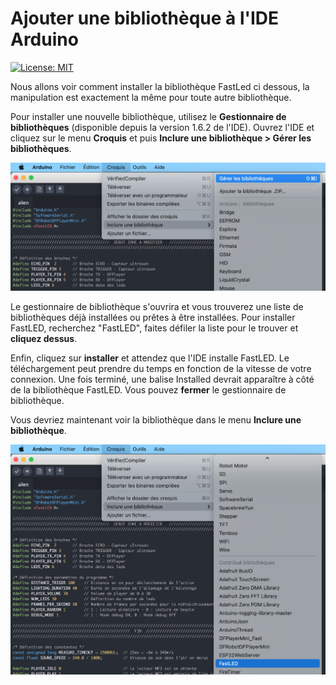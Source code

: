 # Ajouter une bibliothèque à l'IDE Arduino

[![License: MIT](https://img.shields.io/badge/License-MIT-yellow.svg)](https://opensource.org/licenses/MIT)

Nous allons voir comment installer la bibliothèque FastLed ci dessous, la manipulation est exactement la même pour toute autre bibliothèque.

Pour installer une nouvelle bibliothèque, utilisez le **Gestionnaire de bibliothèques** (disponible depuis la version 1.6.2 de l'IDE). Ouvrez l'IDE et cliquez sur le menu **Croquis** et puis **Inclure une bibliothèque > Gérer les bibliothèques**.

![Gérer les bibliothèques](images/screenshot1.png)

Le gestionnaire de bibliothèque s'ouvrira et vous trouverez une liste de bibliothèques déjà installées ou prêtes à être installées. Pour installer FastLED, recherchez "FastLED", faites défiler la liste pour le trouver et **cliquez dessus**.

Enfin, cliquez sur **installer** et attendez que l'IDE installe FastLED. Le téléchargement peut prendre du temps en fonction de la vitesse de votre connexion. Une fois terminé, une balise Installed devrait apparaître à côté de la bibliothèque FastLED. Vous pouvez **fermer** le gestionnaire de bibliothèque.

Vous devriez maintenant voir la bibliothèque dans le menu **Inclure une bibliothèque**.

![Gérer les bibliothèques](images/screenshot2.png)